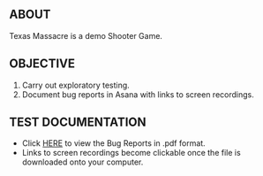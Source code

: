 ## ABOUT
Texas Massacre is a demo Shooter Game.

## OBJECTIVE
1. Carry out exploratory testing.
2. Document bug reports in Asana with links to screen recordings.

## TEST DOCUMENTATION 
- Click [HERE](Texas_Massacre_Shooter_Game/Bug_Reports/) to view the Bug Reports in .pdf format. 
- Links to screen recordings become clickable once the file is downloaded onto your computer.
